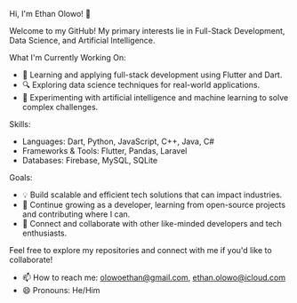 Hi, I'm Ethan Olowo! 👋

Welcome to my GitHub! My primary interests lie in Full-Stack Development, Data Science, and Artificial Intelligence.

What I'm Currently Working On:
- 🌱 Learning and applying full-stack development using Flutter and Dart.
- 🔍 Exploring data science techniques for real-world applications.
- 🤖 Experimenting with artificial intelligence and machine learning to solve complex challenges.

Skills:
- Languages: Dart, Python, JavaScript, C++, Java, C#
- Frameworks & Tools: Flutter, Pandas, Laravel
- Databases: Firebase, MySQL, SQLite

Goals:
- 💡 Build scalable and efficient tech solutions that can impact industries.
- 🚀 Continue growing as a developer, learning from open-source projects and contributing where I can.
- 🤝 Connect and collaborate with other like-minded developers and tech enthusiasts.

Feel free to explore my repositories and connect with me if you'd like to collaborate!

- 📫 How to reach me: olowoethan@gmail.com, ethan.olowo@icloud.com
- 😄 Pronouns: He/Him

